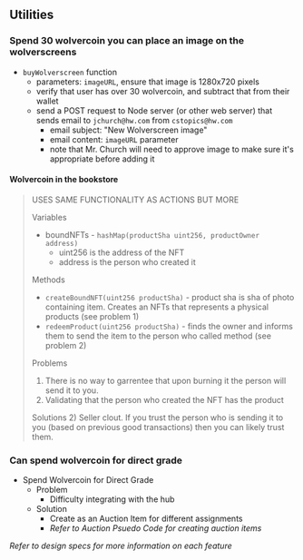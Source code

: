 ## Utilities 

### Spend 30 wolvercoin you can place an image on the wolverscreens
- `buyWolverscreen` function
    - parameters: `imageURL`, ensure that image is 1280x720 pixels
    - verify that user has over 30 wolvercoin, and subtract that from their wallet
    - send a POST request to Node server (or other web server) that sends email to `jchurch@hw.com` from `cstopics@hw.com`
        - email subject: "New Wolverscreen image"
        - email content: `imageURL` parameter
        - note that Mr. Church will need to approve image to make sure it's appropriate before adding it

#### Wolvercoin in the bookstore
> USES SAME FUNCTIONALITY AS ACTIONS BUT MORE
>
> Variables
> - boundNFTs - `hashMap(productSha uint256, productOwner address)`
>   - uint256 is the address of the NFT
>   - address is the person who created it
>
> Methods
> - `createBoundNFT(uint256 productSha)` - product sha is sha of photo containing item. Creates an NFTs that represents a physical products (see problem 1)
> - `redeemProduct(uint256 productSha)` - finds the owner and informs them to send the item to the person who called method (see problem 2)
> 
> Problems
> 1) There is no way to garrentee that upon burning it the person will send it to you.
> 2) Validating that the person who created the NFT has the product
> 
> Solutions
> 2) Seller clout. If you trust the person who is sending it to you (based on previous good transactions) then you can likely trust them.

### Can spend wolvercoin for direct grade
- Spend Wolvercoin for Direct Grade
    - Problem
        - Difficulty integrating with the hub
    - Solution
        - Create as an Auction Item for different assignments
        - *Refer to Auction Psuedo Code for creating auction items*


*Refer to design specs for more information on each feature*
